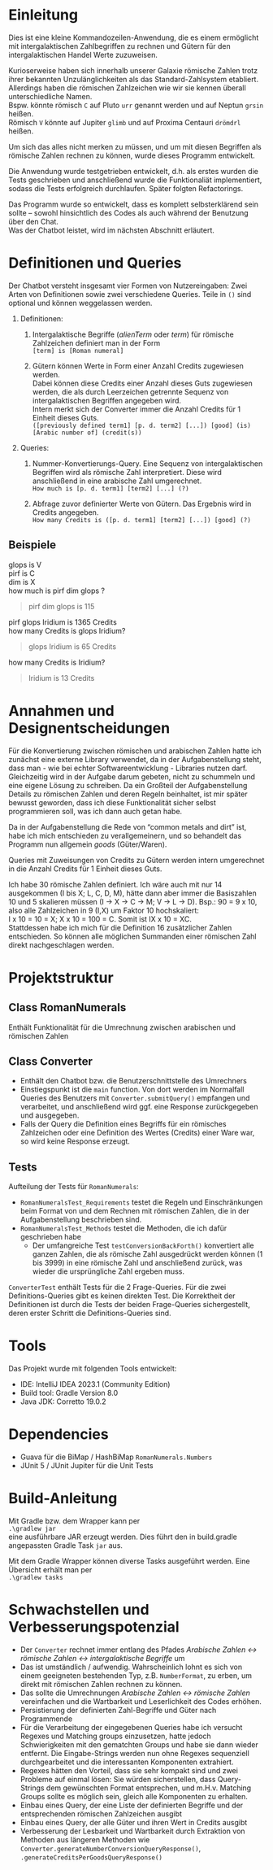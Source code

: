 # Einleitung

Dies ist eine kleine Kommandozeilen-Anwendung, die es einem ermöglicht mit intergalaktischen Zahlbegriffen zu rechnen
und Gütern für den intergalaktischen Handel Werte zuzuweisen.

Kurioserweise haben sich innerhalb unserer Galaxie römische Zahlen trotz ihrer bekannten Unzulänglichkeiten als das
Standard-Zahlsystem etabliert. Allerdings haben die römischen Zahlzeichen wie wir sie kennen überall unterschiedliche Namen.  
Bspw. könnte römisch `C` auf Pluto `urr` genannt werden und auf Neptun `grsin` heißen.  
Römisch `V` könnte auf Jupiter `glimb` und auf Proxima Centauri `drömdrl` heißen.

Um sich das alles nicht merken zu müssen, und um mit diesen Begriffen als römische Zahlen rechnen zu können,
wurde dieses Programm entwickelt. 

Die Anwendung wurde testgetrieben entwickelt, d.h. als erstes wurden die Tests geschrieben und anschließend wurde die Funktionaliät implementiert, sodass die Tests erfolgreich durchlaufen. Später folgten Refactorings.

Das Programm wurde so entwickelt, dass es komplett selbsterklärend sein sollte – sowohl
hinsichtlich des Codes als auch während der Benutzung über den Chat.  
Was der Chatbot leistet, wird im nächsten Abschnitt erläutert.

# Definitionen und Queries

Der Chatbot versteht insgesamt vier Formen von Nutzereingaben: Zwei Arten von Definitionen sowie zwei verschiedene Queries. Teile in `()` sind optional und können weggelassen werden.

1. Definitionen:

    1. Intergalaktische Begriffe (*alienTerm* oder *term*) für römische Zahlzeichen definiert man in der Form  
	`[term] is [Roman numeral]`
	
    2. Gütern können Werte in Form einer Anzahl Credits zugewiesen werden.  
	Dabei können diese Credits einer Anzahl dieses Guts zugewiesen werden, die als durch Leerzeichen getrennte Sequenz
       von intergalaktischen Begriffen angegeben wird.  
	Intern merkt sich der Converter immer die Anzahl Credits für 1 Einheit dieses Guts.  
	`([previously defined term1] [p. d. term2] [...]) [good] (is) [Arabic number of] (credit(s))`

2. Queries:

    1. Nummer-Konvertierungs-Query. Eine Sequenz von intergalaktischen Begriffen wird als römische Zahl interpretiert. Diese wird anschließend
       in eine arabische Zahl umgerechnet.  
	`How much is [p. d. term1] [term2] [...] (?)`

    2. Abfrage zuvor definierter Werte von Gütern. Das Ergebnis wird in Credits
       angegeben.  
	`How many Credits is ([p. d. term1] [term2] [...]) [good] (?)`
	

## Beispiele

glops is V  
pirf is C  
dim is X  
how much is pirf dim glops ?
> pirf dim glops is 115

pirf glops Iridium is 1365 Credits  
how many Credits is glops Iridium?
> glops Iridium is 65 Credits

how many Credits is Iridium?
> Iridium is 13 Credits

# Annahmen und Designentscheidungen

Für die Konvertierung zwischen römischen und arabischen Zahlen hatte ich zunächst eine externe Library verwendet, da in der Aufgabenstellung steht, dass man - wie bei echter Softwareentwicklung - Libraries nutzen darf. Gleichzeitig wird in der Aufgabe darum gebeten, nicht zu schummeln und eine eigene Lösung zu schreiben. Da ein Großteil der
Aufgabenstellung Details zu römischen Zahlen und deren Regeln beinhaltet, ist mir später
bewusst geworden, dass ich diese Funktionalität sicher selbst programmieren soll, was ich
dann auch getan habe.

Da in der Aufgabenstellung die Rede von “common metals and dirt” ist, habe ich mich
entschieden zu verallgemeinern, und so behandelt das Programm nun allgemein *goods*
(Güter/Waren).

Queries mit Zuweisungen von Credits zu Gütern werden intern umgerechnet in die Anzahl
Credits für 1 Einheit dieses Guts.

Ich habe 30 römische Zahlen definiert. Ich wäre auch mit nur 14 ausgekommen (I bis X; L,
C, D, M), hätte dann aber immer die Basiszahlen 10 und 5 skalieren müssen (I → X → C →
M; V → L → D). Bsp.: 90 = 9 x 10, also alle Zahlzeichen in 9 (I,X) um Faktor 10 hochskaliert:  
I x 10 = 10 = X; X x 10 = 100 = C. Somit ist IX x 10 = XC.  
Stattdessen habe ich mich für die Definition 16 zusätzlicher Zahlen entschieden. So können
alle möglichen Summanden einer römischen Zahl direkt nachgeschlagen werden.

# Projektstruktur

## Class RomanNumerals

Enthält Funktionalität für die Umrechnung zwischen arabischen und römischen Zahlen

## Class Converter

- Enthält den Chatbot bzw. die Benutzerschnittstelle des Umrechners
- Einstiegspunkt ist die `main` function. Von dort werden im Normalfall Queries des
  Benutzers mit `Converter.submitQuery()` empfangen und verarbeitet, und
  anschließend wird ggf. eine Response zurückgegeben und ausgegeben.
- Falls der Query die Definition eines Begriffs für ein römisches Zahlzeichen oder eine
  Definition des Wertes (Credits) einer Ware war, so wird keine Response erzeugt.

## Tests

Aufteilung der Tests für `RomanNumerals`:
- `RomanNumeralsTest_Requirements` testet die Regeln und Einschränkungen
  beim Format von und dem Rechnen mit römischen Zahlen, die in der
  Aufgabenstellung beschrieben sind.
- `RomanNumeralsTest_Methods` testet die Methoden, die ich dafür
  geschrieben habe
    - Der umfangreiche Test `testConversionBackForth()` konvertiert
      alle ganzen Zahlen, die als römische Zahl ausgedrückt werden
      können (1 bis 3999) in eine römische Zahl und anschließend zurück,
      was wieder die ursprüngliche Zahl ergeben muss.

`ConverterTest` enthält Tests für die 2 Frage-Queries. Für die zwei Definitions-Queries gibt es keinen direkten Test. Die Korrektheit der Definitionen ist durch die Tests der beiden Frage-Queries sichergestellt, deren erster Schritt die Definitions-Queries sind.

# Tools

Das Projekt wurde mit folgenden Tools entwickelt:
- IDE: IntelliJ IDEA 2023.1 (Community Edition)
- Build tool: Gradle Version 8.0
- Java JDK: Corretto 19.0.2

# Dependencies
- Guava für die BiMap / HashBiMap `RomanNumerals.Numbers`
- JUnit 5 / JUnit Jupiter für die Unit Tests

# Build-Anleitung

Mit Gradle bzw. dem Wrapper kann per  
`.\gradlew jar`  
eine ausführbare JAR erzeugt werden. Dies führt den in build.gradle angepassten Gradle Task `jar` aus.

Mit dem Gradle Wrapper können diverse Tasks ausgeführt werden. Eine Übersicht erhält man per  
`.\gradlew tasks`  

# Schwachstellen und Verbesserungspotenzial

- Der `Converter` rechnet immer entlang des Pfades
  _Arabische Zahlen ↔ römische Zahlen ↔ intergalaktische Begriffe_
  um
- Das ist umständlich / aufwendig. Wahrscheinlich lohnt es sich von einem geeigneten
  bestehenden Typ, z.B. `NumberFormat`, zu erben, um direkt mit römischen Zahlen
  rechnen zu können.
- Das sollte die Umrechnungen _Arabische Zahlen ↔ römische Zahlen_
  vereinfachen und die Wartbarkeit und Leserlichkeit des Codes erhöhen.
- Persistierung der definierten Zahl-Begriffe und Güter nach Programmende 
- Für die Verarbeitung der eingegebenen Queries habe ich versucht Regexes und
  Matching groups einzusetzen, hatte jedoch Schwierigkeiten mit den gematchten
  Groups und habe sie dann wieder entfernt. Die Eingabe-Strings werden nun ohne
  Regexes sequenziell durchgearbeitet und die interessanten Komponenten extrahiert.
- Regexes hätten den Vorteil, dass sie sehr kompakt sind und zwei Probleme auf
  einmal lösen: Sie würden sicherstellen, dass Query-Strings dem gewünschten
  Format entsprechen, und m.H.v. Matching Groups sollte es möglich sein, gleich alle
  Komponenten zu erhalten.  
- Einbau eines Query, der eine Liste der definierten Begriffe und der entsprechenden
  römischen Zahlzeichen ausgibt
- Einbau eines Query, der alle Güter und ihren Wert in Credits ausgibt
- Verbesserung der Lesbarkeit und Wartbarkeit durch Extraktion von Methoden aus
  längeren Methoden wie `Converter.generateNumberConversionQueryResponse()`,
  `.generateCreditsPerGoodsQueryResponse()`
